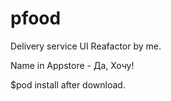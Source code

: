 # pfood
Delivery service UI Reafactor by me.

Name in Appstore - Да, Хочу!

$pod install after download.
